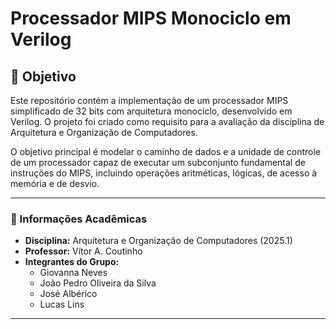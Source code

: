 # Processador MIPS Monociclo em Verilog

## 📖 Objetivo

Este repositório contém a implementação de um processador MIPS simplificado de 32 bits com arquitetura monociclo, desenvolvido em Verilog. O projeto foi criado como requisito para a avaliação da disciplina de Arquitetura e Organização de Computadores.

O objetivo principal é modelar o caminho de dados e a unidade de controle de um processador capaz de executar um subconjunto fundamental de instruções do MIPS, incluindo operações aritméticas, lógicas, de acesso à memória e de desvio.

---

### 📝 Informações Acadêmicas

* **Disciplina:** Arquitetura e Organização de Computadores (2025.1)
* **Professor:** Vítor A. Coutinho
* **Integrantes do Grupo:**
    * Giovanna Neves
    * João Pedro Oliveira da Silva
    * José Albérico
    * Lucas Lins

---


